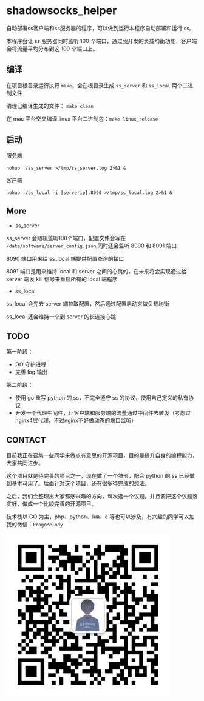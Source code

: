 # shadowsocks_helper
自动部署ss客户端和ss服务器的程序，可以做到运行本程序自动部署和运行 ss。

本程序会让 ss 服务器同时监听 100 个端口，通过我开发的负载均衡功能，客户端会将流量平均分布到这 100 个端口上。

## 编译

在项目根目录运行执行 `make`，会在根目录生成 `ss_server` 和 `ss_local` 两个二进制文件

清理已编译生成的文件： `make clean`

在 mac 平台交叉编译 linux 平台二进制包：`make linux_release`

## 启动

服务端

`nohup ./ss_server >/tmp/ss_server.log 2>&1 &`

客户端

`nohup ./ss_local -i [serverip]:8090 >/tmp/ss_local.log 2>&1 &`


## More

- ss_server

ss_server 会随机监听100个端口，配置文件会写在 `/data/software/server_config.json`,同时还会监听 8090 和 8091 端口

8090 端口用来给 ss_local 端提供配置查询的接口

8091 端口是用来维持 local 和 server 之间的心跳的，在未来将会实现通过给 server 端发 kill 信号来重启所有的 local 端程序

- ss_local

ss_local 会先去 server 端拉取配置，然后通过配置启动来做负载均衡

ss_local 还会维持一个到 server 的长连接心跳

## TODO

第一阶段：
- GO 守护进程
- 完善 log 输出

第二阶段：
- 使用 go 重写 python 的 ss，不完全遵守 ss 的协议，使用自己定义的私有协议
- 开发一个代理中间件，让客户端和服务端的流量通过中间件去转发（考虑过nginx4层代理，不过nginx不好做动态的端口监听）

## CONTACT

目前我正在召集一些同学来做点有意思的开源项目，目的是提升自身的编程能力，大家共同进步。

这个项目就是待完善的项目之一，现在做了一个雏形，配合 python 的 ss 已经做到基本可用了。后面针对这个项目，还有很多待完成的想法。

之后，我们会整理出大家都感兴趣的方向，每次选一个议题，并且要把这个议题落实好，做成一个比较完善的开源项目。

技术栈以 GO 为主，php、python、lua、c 等也可以涉及，有兴趣的同学可以加我的微信：`PrageMelody`

![PrageMelody](wx.jpg)
